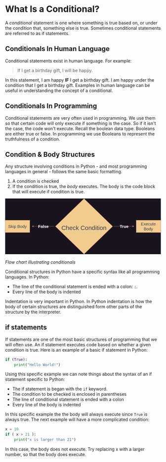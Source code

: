 # What Is a Conditional?

A *conditional* statement is one where something is true based on, or under the condition that, something else is true.
Sometimes conditional statements are referred to as if statements.

## Conditionals In Human Language
Conditional statements exist in human language. For example: 

> If I get a birthday gift, I will be happy.

In this statement, I am happy **IF** I get a birthday gift. I am happy under the condition that I get a birthday gift. Examples
in human language can be useful in understanding the concept of a conditional. 

## Conditionals In Programming
Conditional statements are very often used in programming. We use them so that certain code will only execute
if something is the case. So if it isn't the case, the code won't execute. Recall the boolean data type. 
Booleans are either true or false. In programming we use Booleans to represent the truthfulness of a condition.

## Condition & Body Structures

Any structure involving conditions in Python - and most programming languages in general - follows the same basic formatting. 

1. A condition is checked
2. If the condition is true, the *body* executes. The body is the code block that will execute if condition is true.

![if](./imgs/conditionals.drawio.png)

*Flow chart illustrating conditionals*

Conditional structures in Python have a specific syntax like all programming languages. In Python:
- The line of the conditional statement is ended with a colon: `:`.
- Every line of the body is indented

Indentation is very important in Python. In Python indentation is how the body of certain structures are distinguished form other parts of the structure by the interpreter.

## if statements 

If statements are one of the most basic structures of programming that we will often use. An if statement executes code based on whether a given condition is true. Here is an example of a basic if statement in Python:

```Python
if (True):
    print("Hello World!")
```
Using this specific example we can note things about the syntax of an if statement specific to Python:

- The if statement is began with the `if` keyword.
- The condition to be checked is enclosed in parentheses
- The line of conditional statement is ended with a colon
- Every line of the body is indented

In this specific example the the body will always execute since `True` is always true. The next example will have a more complicated condition:

```Python
x = 10
if ( x > 21 ):
	print("x is larger than 21")
```
In this case, the body does not execute. Try replacing x with a larger number, so that the body does execute.
